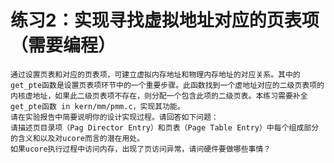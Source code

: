 # 练习2：实现寻找虚拟地址对应的页表项（需要编程）

    通过设置页表和对应的页表项，可建立虚拟内存地址和物理内存地址的对应关系。其中的get_pte函数是设置页表项环节中的一个重要步骤。此函数找到一个虚地址对应的二级页表项的内核虚地址，如果此二级页表项不存在，则分配一个包含此项的二级页表。本练习需要补全get_pte函数 in kern/mm/pmm.c，实现其功能。
    请在实验报告中简要说明你的设计实现过程。请回答如下问题：
    请描述页目录项（Pag Director Entry）和页表（Page Table Entry）中每个组成部分的含义和以及对ucore而言的潜在用处。
    如果ucore执行过程中访问内存，出现了页访问异常，请问硬件要做哪些事情？

